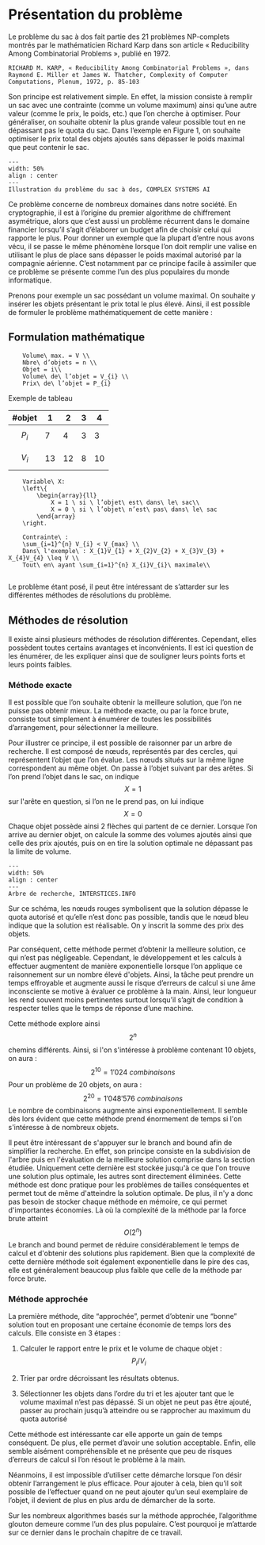 # Présentation du problème 

Le problème du sac à dos fait partie des 21 problèmes NP-complets montrés par le mathématicien Richard Karp dans son article « Reducibility Among Combinatorial Problems », publié en 1972.
```{bibliography} references.bib
RICHARD M. KARP, « Reducibility Among Combinatorial Problems », dans Raymond E. Miller et James W. Thatcher, Complexity of Computer Computations, Plenum, 1972, p. 85-103
``` 
Son principe est relativement simple. En effet, la mission consiste à remplir un sac avec une contrainte (comme un volume maximum) ainsi qu’une autre valeur (comme le prix, le poids, etc.) que l’on cherche à optimiser. Pour généraliser, on souhaite obtenir la plus grande valeur possible tout en ne dépassant pas le quota du sac. Dans l’exemple en Figure 1, on souhaite optimiser le prix total des objets ajoutés sans dépasser le poids maximal que peut contenir le sac. 

```{figure} figures/ill_pdsd.jpg
---
width: 50%
align : center
---
Illustration du problème du sac à dos, COMPLEX SYSTEMS AI
```

Ce problème concerne de nombreux domaines dans notre société. En cryptographie, il est à l’origine du premier algorithme de chiffrement asymétrique, alors que c’est aussi un problème récurrent dans le domaine financier lorsqu’il s’agit d’élaborer un budget afin de choisir celui qui rapporte le plus. Pour donner un exemple que la plupart d’entre nous avons vécu, il se passe le même phénomène lorsque l’on doit remplir une valise en utilisant le plus de place sans dépasser le poids maximal autorisé par la compagnie aérienne. C’est notamment par ce principe facile à assimiler que ce problème se présente comme l’un des plus populaires du monde informatique. 

Prenons pour exemple un sac possédant un volume maximal. On souhaite y insérer les objets présentant le prix total le plus élevé. Ainsi, il est possible de formuler le problème mathématiquement de cette manière : 

## Formulation mathématique 


```{math}
    Volume\ max. = V \\
    Nbre\ d’objets = n \\ 
    Objet = i\\
    Volume\ de\ l’objet = V_{i} \\
    Prix\ de\ l’objet = P_{i}
```

Exemple de tableau 

| #objet | 1 | 2 | 3 | 4 |
| --- | --- | --- | --- | --- |
| $$P_{i}$$ | 7 | 4 | 3 | 3 |
| $$V_{i}$$ | 13 | 12 | 8 | 10 |

```{math}
    Variable\ X:
    \left\{
        \begin{array}{ll}
            X = 1 \ si \ l’objet\ est\ dans\ le\ sac\\
            X = 0 \ si \ l’objet\ n’est\ pas\ dans\ le\ sac
        \end{array}
    \right.
```

```{math}
    Contrainte\ : 
    \sum_{i=1}^{n} V_{i} < V_{max} \\
    Dans\ l'exemple\ : X_{1}V_{1} + X_{2}V_{2} + X_{3}V_{3} + X_{4}V_{4} \leq V \\
    Tout\ en\ ayant \sum_{i=1}^{n} X_{i}V_{i}\ maximale\\
    
```  

Le problème étant posé, il peut être intéressant de s’attarder sur les différentes méthodes de résolutions du problème. 

## Méthodes de résolution
Il existe ainsi plusieurs méthodes de résolution différentes. Cependant, elles possèdent toutes certains avantages et inconvénients. Il est ici question de les énumérer, de les expliquer ainsi que de souligner leurs points forts et leurs points faibles. 
### Méthode exacte
Il est possible que l’on souhaite obtenir la meilleure solution, que l’on ne puisse pas obtenir mieux. La méthode exacte, ou par la force brute, consiste tout simplement à énumérer de toutes les possibilités d’arrangement, pour sélectionner la meilleure. 

Pour illustrer ce principe, il est possible de raisonner par un arbre de recherche. Il est composé de nœuds, représentés par des cercles, qui représentent l’objet que l’on évalue. Les nœuds situés sur la même ligne correspondent au même objet. On passe à l’objet suivant par des arêtes. Si l’on prend l’objet dans le sac, on indique $$ X = 1 $$ sur l'arête en question, si l’on ne le prend pas, on lui indique $$X=0$$ Chaque objet possède ainsi 2 flèches qui partent de ce dernier. Lorsque l’on arrive au dernier objet, on calcule la somme des volumes ajoutés ainsi que celle des prix ajoutés, puis on en tire la solution optimale ne dépassant pas la limite de volume. 
```{figure} figures/arbre_rech.jpg
---
width: 50%
align : center
---
Arbre de recherche, INTERSTICES.INFO
```

Sur ce schéma, les nœuds rouges symbolisent que la solution dépasse le quota autorisé et qu’elle n’est donc pas possible, tandis que le nœud bleu indique que la solution est réalisable. On y inscrit la somme des prix des objets. 

Par conséquent, cette méthode permet d’obtenir la meilleure solution, ce qui n’est pas négligeable. Cependant, le développement et les calculs à effectuer augmentent de manière exponentielle lorsque l’on applique ce raisonnement sur un nombre élevé d'objets. Ainsi, la tâche peut prendre un temps effroyable et augmente aussi le risque d’erreurs de calcul si une âme inconsciente se motive à évaluer ce problème à la main. Ainsi, leur longueur les rend souvent moins pertinentes surtout lorsqu’il s’agit de condition à respecter telles que le temps de réponse d’une machine. 

Cette méthode explore ainsi $$ 2^{n}$$ chemins différents. Ainsi, si l'on s'intéresse à problème contenant 10 objets, on aura : $$2^{10} = 1'024 \ combinaisons$$
Pour un problème de 20 objets, on aura : $$ 2^{20} = 1'048'576 \ combinaisons $$ Le nombre de combinaisons augmente ainsi exponentiellement. Il semble dès lors évident que cette méthode prend énormement de temps si l'on s'intéresse à de nombreux objets.

Il peut être intéressant de s'appuyer sur le branch and bound afin de simplifier la recherche. En effet, son principe consiste en la subdivision de l'arbre puis en l'évaluation de la meilleure solution comprise dans la section étudiée. Uniquement cette dernière est stockée jusqu'à ce que l'on trouve une solution plus optimale, les autres sont directement éliminées. Cette méthode est donc pratique pour les problèmes de tailles conséquentes et permet tout de même d'atteindre la solution optimale. De plus, il n'y a donc pas besoin de stocker chaque méthode en mémoire, ce qui permet d'importantes économies. Là où la complexité de la méthode par la force brute atteint $$ O(2^{n}) $$ Le branch and bound permet de réduire considérablement le temps de calcul et d'obtenir des solutions plus rapidement. Bien que la complexité de cette dernière méthode soit également exponentielle dans le pire des cas, elle est généralement beaucoup plus faible que celle de la méthode par force brute.
### Méthode approchée
La première méthode, dite “approchée”, permet d’obtenir une “bonne” solution tout en proposant une certaine économie de temps lors des calculs. Elle consiste en 3 étapes : 

1) Calculer le rapport entre le prix et le volume de chaque objet : $$P_{i} /V_{i}$$ 

2) Trier par ordre décroissant les résultats obtenus. 

3) Sélectionner les objets dans l’ordre du tri et les ajouter tant que le volume maximal n’est pas dépassé. Si un objet ne peut pas être ajouté, passer au prochain jusqu’à atteindre ou se rapprocher au maximum du quota autorisé 

Cette méthode est intéressante car elle apporte un gain de temps conséquent. De plus, elle permet d’avoir une solution acceptable. Enfin, elle semble aisément compréhensible et ne présente que peu de risques d’erreurs de calcul si l’on résout le problème à la main. 

Néanmoins, il est impossible d’utiliser cette démarche lorsque l’on désir obtenir l’arrangement le plus efficace. Pour ajouter à cela, bien qu’il soit possible de l’effectuer quand on ne peut ajouter qu’un seul exemplaire de l’objet, il devient de plus en plus ardu de démarcher de la sorte. 

Sur les nombreux algorithmes basés sur la méthode approchée, l’algorithme glouton demeure comme l’un des plus populaire. C’est pourquoi je m’attarde sur ce dernier dans le prochain chapitre de ce travail. 